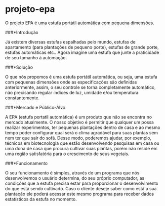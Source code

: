 projeto-epa
===========

O projeto EPA é uma estufa portátil automática com pequena dimensões.

###*Introdução

Já existem diversas estufas espalhadas pelo mundo, estufas de apartamento (para plantações  de pequeno porte), estufas
de grande porte, estufas automáticas etc.. Agora imagine uma  estufa que junte a praticidade de seu tamanho à automação.

###*Solução

O que nós propomos é uma estufa portátil automática, ou seja, uma estufa com pequenas dimensões onde as especificações
são definidas anteriormente, assim, o seu controle se torna  completamente automático, não precisando regular índices de
luz, umidade e/ou temperatura constantemente.

###*Mercado e Público-Alvo

A EPA (estufa portatil automática) é um produto que não se  encontra no mercado atualmente. O nosso objetivo é permitir
que qualquer um possa realizar experimentos, ter pequenas plantações dentro de casa e ao mesmo tempo poder configurar
qual será o clima agradável para suas plantas sem nem ter que sair do sofá. Desse modo, poderemos ajudar,  por exemplo,
técnicos em biotecnologia que estão desenvolvendo pesquisas em casa ou uma dona de casa que procura cultivar suas
plantas, porém não reside em uma região satisfatória para o crescimento de seus vegetais.

###*Funcionamento

O seu funcionamento é simples, através de um programa que nós desenvolvemos o usuário  determina, do seu próprio
computador, as condições que a estufa precisa estar para  proporcionar o desenvolvimento do que está sendo cultivado.
Caso o cliente deseje saber como está a sua plantação ele poderá acessar este mesmo programa para receber dados
estatísticos da estufa no momento.
